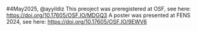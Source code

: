 #4May2025, @ayyildiz
This preoject was preregistered at OSF, see here: https://doi.org/10.17605/OSF.IO/MDGQ3 
A poster was presented at FENS 2024, see here: https://doi.org/10.17605/OSF.IO/9EWV6 
